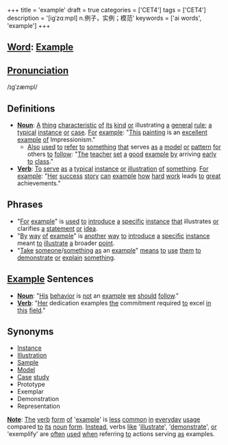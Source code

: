 +++
title = 'example'
draft = true
categories = ['CET4']
tags = ['CET4']
description = '[igˈzɑːmpl] n.例子，实例；模范'
keywords = ['ai words', 'example']
+++

## [Word](/post/word/): [Example](/post/example/)

## [Pronunciation](/post/pronunciation/)
/ɪɡˈzæmpl/

## Definitions
- **[Noun](/post/noun/)**: [A](/post/a/) [thing](/post/thing/) [characteristic](/post/characteristic/) [of](/post/of/) [its](/post/its/) [kind](/post/kind/) [or](/post/or/) illustrating [a](/post/a/) [general](/post/general/) [rule](/post/rule/); [a](/post/a/) [typical](/post/typical/) [instance](/post/instance/) [or](/post/or/) [case](/post/case/). [For](/post/for/) [example](/post/example/): "[This](/post/this/) [painting](/post/painting/) is an [excellent](/post/excellent/) [example](/post/example/) [of](/post/of/) Impressionism."
  - [Also](/post/also/) [used](/post/used/) [to](/post/to/) [refer](/post/refer/) [to](/post/to/) [something](/post/something/) [that](/post/that/) serves [as](/post/as/) [a](/post/a/) [model](/post/model/) [or](/post/or/) [pattern](/post/pattern/) [for](/post/for/) others [to](/post/to/) [follow](/post/follow/): "[The](/post/the/) [teacher](/post/teacher/) [set](/post/set/) [a](/post/a/) [good](/post/good/) [example](/post/example/) [by](/post/by/) arriving [early](/post/early/) [to](/post/to/) [class](/post/class/)."
- **[Verb](/post/verb/)**: [To](/post/to/) [serve](/post/serve/) [as](/post/as/) [a](/post/a/) [typical](/post/typical/) [instance](/post/instance/) [or](/post/or/) [illustration](/post/illustration/) [of](/post/of/) [something](/post/something/). [For](/post/for/) [example](/post/example/): "[Her](/post/her/) [success](/post/success/) [story](/post/story/) [can](/post/can/) [example](/post/example/) [how](/post/how/) [hard](/post/hard/) [work](/post/work/) leads [to](/post/to/) [great](/post/great/) achievements."

## Phrases
- "[For](/post/for/) [example](/post/example/)" is [used](/post/used/) [to](/post/to/) [introduce](/post/introduce/) [a](/post/a/) [specific](/post/specific/) [instance](/post/instance/) [that](/post/that/) illustrates [or](/post/or/) clarifies [a](/post/a/) [statement](/post/statement/) [or](/post/or/) [idea](/post/idea/).
- "[By](/post/by/) [way](/post/way/) [of](/post/of/) [example](/post/example/)" is [another](/post/another/) [way](/post/way/) [to](/post/to/) [introduce](/post/introduce/) [a](/post/a/) [specific](/post/specific/) [instance](/post/instance/) meant [to](/post/to/) [illustrate](/post/illustrate/) [a](/post/a/) broader [point](/post/point/).
- "[Take](/post/take/) [someone](/post/someone/)/[something](/post/something/) [as](/post/as/) an [example](/post/example/)" [means](/post/means/) [to](/post/to/) [use](/post/use/) [them](/post/them/) [to](/post/to/) [demonstrate](/post/demonstrate/) [or](/post/or/) [explain](/post/explain/) [something](/post/something/).

## [Example](/post/example/) Sentences
- **[Noun](/post/noun/)**: "[His](/post/his/) [behavior](/post/behavior/) is [not](/post/not/) an [example](/post/example/) [we](/post/we/) [should](/post/should/) [follow](/post/follow/)."
- **[Verb](/post/verb/)**: "[Her](/post/her/) dedication examples [the](/post/the/) commitment required [to](/post/to/) excel [in](/post/in/) [this](/post/this/) [field](/post/field/)."

## Synonyms
- [Instance](/post/instance/)
- [Illustration](/post/illustration/)
- [Sample](/post/sample/)
- [Model](/post/model/)
- [Case](/post/case/) [study](/post/study/)
- Prototype
- Exemplar
- Demonstration
- Representation

**[Note](/post/note/)**: [The](/post/the/) [verb](/post/verb/) [form](/post/form/) [of](/post/of/) '[example](/post/example/)' is [less](/post/less/) [common](/post/common/) [in](/post/in/) [everyday](/post/everyday/) [usage](/post/usage/) compared [to](/post/to/) [its](/post/its/) [noun](/post/noun/) [form](/post/form/). [Instead](/post/instead/), verbs [like](/post/like/) '[illustrate](/post/illustrate/)', '[demonstrate](/post/demonstrate/)', [or](/post/or/) 'exemplify' are [often](/post/often/) [used](/post/used/) [when](/post/when/) referring [to](/post/to/) actions serving [as](/post/as/) examples.
